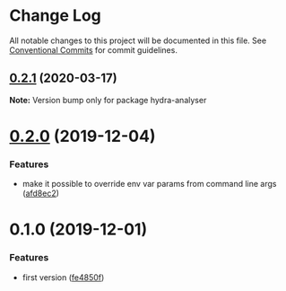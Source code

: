 # Change Log

All notable changes to this project will be documented in this file.
See [Conventional Commits](https://conventionalcommits.org) for commit guidelines.

## [0.2.1](https://github.com/hypermedia-app/hypertest-docker/compare/hydra-analyser@0.2.0...hydra-analyser@0.2.1) (2020-03-17)

**Note:** Version bump only for package hydra-analyser





# [0.2.0](https://github.com/hypermedia-app/hypertest-docker/compare/hydra-analyser@0.1.0...hydra-analyser@0.2.0) (2019-12-04)


### Features

* make it possible to override env var params from command line args ([afd8ec2](https://github.com/hypermedia-app/hypertest-docker/commit/afd8ec21c3ddce89365d132ec91d261f729a15d6))





# 0.1.0 (2019-12-01)


### Features

* first version ([fe4850f](https://github.com/hypermedia-app/hypertest-docker/commit/fe4850f11e63415240a21533dac963379e8a6259))
